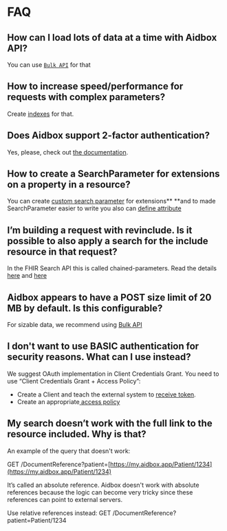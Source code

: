 # FAQ

## **How can I load lots of data at a time with Aidbox API?**

You can use [`Bulk API`](https://docs.aidbox.app/api-1/bulk-api-1) for that&#x20;

## **How to increase speed/performance for requests with complex parameters?**

Create [indexes](https://docs.aidbox.app/api-1/fhir-api/search-1/usdlookup#create-indexes) for that.

## **Does Aidbox support 2-factor authentication?**

Yes, please, check out [the documentation](https://docs.aidbox.app/user-management-1/auth/two-factor-authentication).

## **How to create a SearchParameter for extensions on a property in a resource?**

You can create [custom search parameter](https://docs.aidbox.app/api-1/fhir-api/search-1/searchparameter) for extensions** **and to made SearchParameter easier to write you also can [define attribute](https://docs.aidbox.app/modules-1/first-class-extensions)

## **I’m building a request with revinclude. Is it possible to also apply a search for the include resource in that request?**

In the FHIR Search API this is called chained-parameters. Read the details [here](https://docs.aidbox.app/api-1/fhir-api/search-1/chained-parameters) and [here](https://www.hl7.org/fhir/search.html#chaining)

## Aidbox appears to have a POST size limit of 20 MB by default. Is this configurable?

For sizable data, we recommend using [Bulk API](https://docs.aidbox.app/api-1/bulk-api-1)

## I don't want to use BASIC authentication for security reasons. What can I use instead?

We suggest OAuth implementation in Client Credentials Grant. You need to use “Client Credentials Grant + Access Policy”:

* Create a Client and teach the external system to [receive token](https://docs.aidbox.app/auth/client-credentials).
* Create an appropriate[ access policy](https://docs.aidbox.app/security/access-control#matcho-engine)

## My search doesn’t work with the full link to the resource included. Why is that?&#x20;

An example of the query that doesn't work:&#x20;

GET /DocumentReference?patient=[https://my.aidbox.app/Patient/1234](https://my.aidbox.app/Patient/1234)

It’s called an absolute reference. Aidbox doesn't work with absolute references because the logic can become very tricky since these references can point to external servers.

Use relative references instead: GET /DocumentReference?patient=Patient/1234
